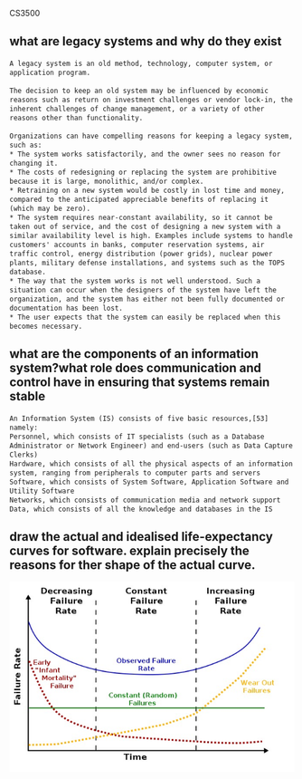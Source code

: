 CS3500  

## what are legacy systems and why do they exist

	A legacy system is an old method, technology, computer system, or application program.

	The decision to keep an old system may be influenced by economic reasons such as return on investment challenges or vendor lock-in, the inherent challenges of change management, or a variety of other reasons other than functionality.

	Organizations can have compelling reasons for keeping a legacy system, such as:
	* The system works satisfactorily, and the owner sees no reason for changing it.
	* The costs of redesigning or replacing the system are prohibitive because it is large, monolithic, and/or complex.
	* Retraining on a new system would be costly in lost time and money, compared to the anticipated appreciable benefits of replacing it (which may be zero).
	* The system requires near-constant availability, so it cannot be taken out of service, and the cost of designing a new system with a similar availability level is high. Examples include systems to handle customers' accounts in banks, computer reservation systems, air traffic control, energy distribution (power grids), nuclear power plants, military defense installations, and systems such as the TOPS database.
	* The way that the system works is not well understood. Such a situation can occur when the designers of the system have left the organization, and the system has either not been fully documented or documentation has been lost.
	* The user expects that the system can easily be replaced when this becomes necessary.

## what are the components of an information system?what role does communication and control have in ensuring that systems remain stable

	An Information System (IS) consists of five basic resources,[53] namely:
	Personnel, which consists of IT specialists (such as a Database Administrator or Network Engineer) and end-users (such as Data Capture Clerks)
	Hardware, which consists of all the physical aspects of an information system, ranging from peripherals to computer parts and servers
	Software, which consists of System Software, Application Software and Utility Software
	Networks, which consists of communication media and network support
	Data, which consists of all the knowledge and databases in the IS

## draw the actual and idealised life-expectancy curves for software. explain precisely the reasons for ther shape of the actual curve.

![curve](./bathubcurve.jpg)



